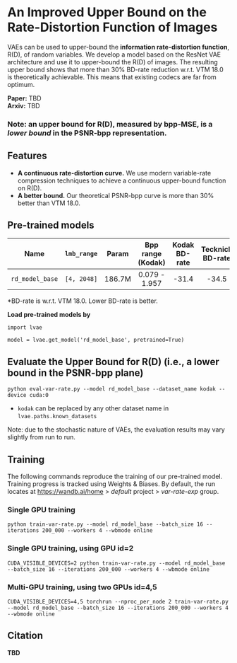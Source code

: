 # An Improved Upper Bound on the Rate-Distortion Function of Images

VAEs can be used to upper-bound the **information rate-distortion function**, R(D), of random variables.
We develop a model based on the ResNet VAE architecture and use it to upper-bound the R(D) of images.
The resulting upper bound shows that more than 30% BD-rate reduction w.r.t. VTM 18.0 is theoretically achievable.
This means that existing codecs are far from optimum.

**Paper:** TBD \
**Arxiv:** TBD

### Note: an upper bound for R(D), measured by bpp-MSE, is a *lower bound* in the PSNR-bpp representation.


## Features
- **A continuous rate-distortion curve.** We use modern variable-rate compression techniques to achieve a continuous upper-bound function on R(D).
- **A better bound.** Our theoretical PSNR-bpp curve is more than 30% better than VTM 18.0.


## Pre-trained models

|      Name       | `lmb_range` | Param  | Bpp range (Kodak) | Kodak BD-rate | Tecknick BD-rate | CLIC BD-rate |
| :-------------: | :---------: | :----: | :---------------: | :-----------: | :--------------: | :----------: |
| `rd_model_base` | `[4, 2048]` | 186.7M |   0.079 - 1.957   |     -31.4     |      -34.5       |    -31.9     |

*BD-rate is w.r.t. VTM 18.0. Lower BD-rate is better.

**Load pre-trained models by**
```
import lvae

model = lvae.get_model('rd_model_base', pretrained=True)
```

<!-- ## Usage
TBD -->


## Evaluate the Upper Bound for R(D) (i.e., a lower bound in the PSNR-bpp plane)
```
python eval-var-rate.py --model rd_model_base --dataset_name kodak --device cuda:0
```
- `kodak` can be replaced by any other dataset name in `lvae.paths.known_datasets`

Note: due to the stochastic nature of VAEs, the evaluation results may vary slightly from run to run.


## Training

The following commands reproduce the training of our pre-trained model. \
Training progress is tracked using Weights & Biases.
By default, the run locates at https://wandb.ai/home > *default* project > *var-rate-exp* group.

### Single GPU training
```
python train-var-rate.py --model rd_model_base --batch_size 16 --iterations 200_000 --workers 4 --wbmode online
```

### Single GPU training, using GPU id=2
```
CUDA_VISIBLE_DEVICES=2 python train-var-rate.py --model rd_model_base --batch_size 16 --iterations 200_000 --workers 4 --wbmode online
```

### Multi-GPU training, using two GPUs id=4,5
```
CUDA_VISIBLE_DEVICES=4,5 torchrun --nproc_per_node 2 train-var-rate.py --model rd_model_base --batch_size 16 --iterations 200_000 --workers 4 --wbmode online
```


## Citation
**TBD**
